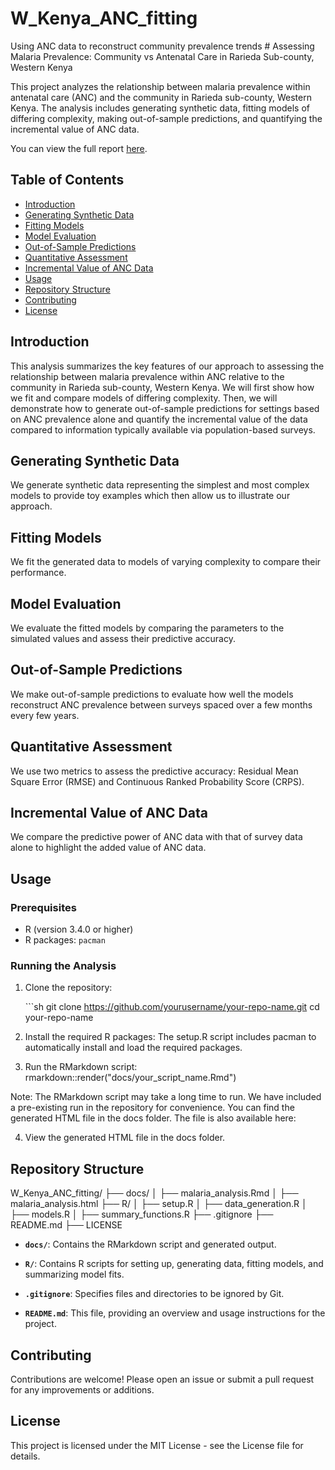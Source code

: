 # W_Kenya_ANC_fitting

Using ANC data to reconstruct community prevalence trends \# Assessing
Malaria Prevalence: Community vs Antenatal Care in Rarieda Sub-county,
Western Kenya

This project analyzes the relationship between malaria prevalence within
antenatal care (ANC) and the community in Rarieda sub-county, Western
Kenya. The analysis includes generating synthetic data, fitting models
of differing complexity, making out-of-sample predictions, and
quantifying the incremental value of ANC data.

You can view the full report [here](https://patrickgtwalker.github.io/W_Kenya_ANC_fitting/malaria_analysis.html).
## Table of Contents

-   [Introduction](#introduction)
-   [Generating Synthetic Data](#generating-synthetic-data)
-   [Fitting Models](#fitting-models)
-   [Model Evaluation](#model-evaluation)
-   [Out-of-Sample Predictions](#out-of-sample-predictions)
-   [Quantitative Assessment](#quantitative-assessment)
-   [Incremental Value of ANC Data](#incremental-value-of-anc-data)
-   [Usage](#usage)
-   [Repository Structure](#repository-structure)
-   [Contributing](#contributing)
-   [License](#license)

## Introduction 

This analysis summarizes the key features of our approach to assessing
the relationship between malaria prevalence within ANC relative to the
community in Rarieda sub-county, Western Kenya. We will first show how
we fit and compare models of differing complexity. Then, we will
demonstrate how to generate out-of-sample predictions for settings based
on ANC prevalence alone and quantify the incremental value of the data
compared to information typically available via population-based
surveys.

## Generating Synthetic Data 

We generate synthetic data representing the simplest and most complex
models to provide toy examples which then allow us to illustrate our approach.

## Fitting Models 

We fit the generated data to models of varying complexity to compare
their performance.

## Model Evaluation 

We evaluate the fitted models by comparing the parameters to the
simulated values and assess their predictive accuracy.

## Out-of-Sample Predictions

We make out-of-sample predictions to evaluate how well the models
reconstruct ANC prevalence between surveys spaced over a few months
every few years.

## Quantitative Assessment

We use two metrics to assess the predictive accuracy: Residual Mean
Square Error (RMSE) and Continuous Ranked Probability Score (CRPS).

## Incremental Value of ANC Data

We compare the predictive power of ANC data with that of survey data
alone to highlight the added value of ANC data.

## Usage

### Prerequisites

-   R (version 3.4.0 or higher)
-   R packages: `pacman`

### Running the Analysis

1.  Clone the repository:

    \`\`\`sh git clone
    <https://github.com/yourusername/your-repo-name.git> cd
    your-repo-name

2.  Install the required R packages: The setup.R script includes pacman
    to automatically install and load the required packages.

3.  Run the RMarkdown script:
    rmarkdown::render("docs/your_script_name.Rmd")

Note: The RMarkdown script may take a long time to run. We have included
a pre-existing run in the repository for convenience. You can find the
generated HTML file in the docs folder.
The file is also available here: 

4.  View the generated HTML file in the docs folder.

## Repository Structure
W_Kenya_ANC_fitting/
├── docs/
│   ├── malaria_analysis.Rmd
│   ├── malaria_analysis.html
├── R/
│   ├── setup.R
│   ├── data_generation.R
│   ├── models.R
│   ├── summary_functions.R
├── .gitignore
├── README.md
├── LICENSE

-   **`docs/`**: Contains the RMarkdown script and generated output.

-   **`R/`**: Contains R scripts for setting up, generating data,
    fitting models, and summarizing model fits.

-   **`.gitignore`**: Specifies files and directories to be ignored by
    Git.

-   **`README.md`**: This file, providing an overview and usage
    instructions for the project.

## **Contributing**

Contributions are welcome! Please open an issue or submit a pull request
for any improvements or additions.

## **License**

This project is licensed under the MIT License - see the
License file for details.

